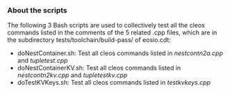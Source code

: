 ### About the scripts

The following 3 Bash scripts are used to collectively test all the cleos commands listed in the comments of
the 5 related .cpp files, which are in the subdirectory tests/toolchain/build-pass/ of eosio.cdt:

* doNestContainer.sh: Test all cleos commands listed in *nestcontn2a.cpp* and *tupletest.cpp*
* doNestContainerKV.sh: Test all cleos commands listed in *nestcontn2kv.cpp*  and *tupletestkv.cpp*
* doTestKVKeys.sh: Test all cleos commands listed in *testkvkeys.cpp*
